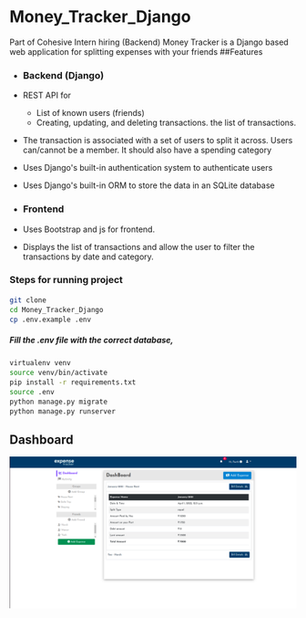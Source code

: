 # Money_Tracker_Django
Part of Cohesive Intern hiring (Backend)
Money Tracker is a Django based web application for splitting expenses with your friends 
##Features
- ### **Backend (Django)**

- REST API for
    - List of known users (friends)
    - Creating, updating, and deleting transactions.  the list of transactions.
- The transaction is associated with a set of users to split it across. Users can/cannot be a member. It should also have a spending category
- Uses Django's built-in authentication system to authenticate users
- Uses Django's built-in ORM to store the data in an SQLite database

- ### **Frontend**
- Uses Bootstrap and js for frontend.
- Displays the list of transactions and allow the user to filter the transactions by date and category.

### Steps for running project
```bash
git clone 
cd Money_Tracker_Django
cp .env.example .env
```
##### Fill the .env file with the correct database,

```bash
virtualenv venv
source venv/bin/activate
pip install -r requirements.txt
source .env
python manage.py migrate
python manage.py runserver
```
## Dashboard
![alt text](https://github.com/Padm0069/Money_Tracker_Django/blob/main/readme_assets/dashboard.png)
